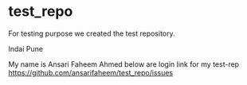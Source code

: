 # test_repo
For testing purpose we created the test repository.

Indai Pune

My name is Ansari Faheem Ahmed
below are login link for my test-rep 
https://github.com/ansarifaheem/test_repo/issues
